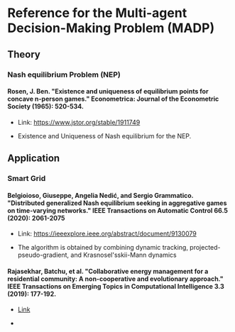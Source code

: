 # Reference for the Multi-agent Decision-Making Problem (MADP)
## Theory
### Nash equilibrium Problem (NEP)
#### Rosen, J. Ben. "Existence and uniqueness of equilibrium points for concave n-person games." Econometrica: Journal of the Econometric Society (1965): 520-534.

- Link: https://www.jstor.org/stable/1911749

- Existence and Uniqueness of Nash equilibrium for the NEP.

## Application
### Smart Grid
#### Belgioioso, Giuseppe, Angelia Nedić, and Sergio Grammatico. "Distributed generalized Nash equilibrium seeking in aggregative games on time-varying networks." IEEE Transactions on Automatic Control 66.5 (2020): 2061-2075

- Link: https://ieeexplore.ieee.org/abstract/document/9130079

- The algorithm is obtained by combining dynamic tracking, projected-pseudo-gradient, and Krasnosel'sskii-Mann dynamics

#### Rajasekhar, Batchu, et al. "Collaborative energy management for a residential community: A non-cooperative and evolutionary approach." IEEE Transactions on Emerging Topics in Computational Intelligence 3.3 (2019): 177-192. 

- [Link](https://ieeexplore.ieee.org/abstract/document/8721205)

- 
